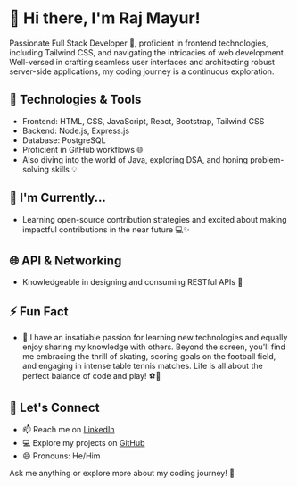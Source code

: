 # 👋 Hi there, I'm Raj Mayur!

Passionate Full Stack Developer 🚀, proficient in frontend technologies, including Tailwind CSS, and navigating the intricacies of web development. Well-versed in crafting seamless user interfaces and architecting robust server-side applications, my coding journey is a continuous exploration.

## 🔧 Technologies & Tools
- Frontend: HTML, CSS, JavaScript, React, Bootstrap, Tailwind CSS
- Backend: Node.js, Express.js
- Database: PostgreSQL
- Proficient in GitHub workflows 🌐
- Also diving into the world of Java, exploring DSA, and honing problem-solving skills 💡

## 🌱 I'm Currently...
- Learning open-source contribution strategies and excited about making impactful contributions in the near future 💻✨

## 🌐 API & Networking
- Knowledgeable in designing and consuming RESTful APIs 🚀

## ⚡ Fun Fact
- 🚀 I have an insatiable passion for learning new technologies and equally enjoy sharing my knowledge with others. Beyond the screen, you'll find me embracing the thrill of skating, scoring goals on the football field, and engaging in intense table tennis matches. Life is all about the perfect balance of code and play! ⚽🏓

## 💬 Let's Connect
- 📫 Reach me on [LinkedIn](https://www.linkedin.com/in/mayuryaduvanshi-fullstackdeveloper/)
- 💻 Explore my projects on [GitHub](https://github.com/Raj-400BC)
- 😄 Pronouns: He/Him

Ask me anything or explore more about my coding journey! 🚀
